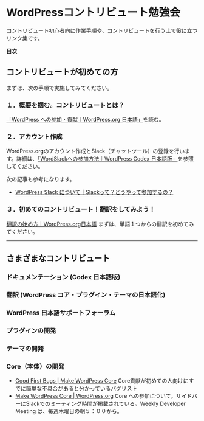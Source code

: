 # WordPressコントリビュート勉強会
コントリビュート初心者向に作業手順や、コントリビュートを行う上で役に立つリンク集です。

**目次**

## コントリビュートが初めての方
まずは、次の手順で実施してみてください。

### １．概要を掴む。コントリビュートとは？
[「WordPress への参加・貢献｜WordPress.org 日本語」](https://ja.wordpress.org/get-involved/)を読む。

### ２．アカウント作成
WordPress.orgのアカウント作成とSlack（チャットツール）の登録を行います。詳細は、[「WordSlackへの参加方法｜WordPress Codex 日本語版」](https://wpdocs.osdn.jp/WordSlack%E3%81%B8%E3%81%AE%E5%8F%82%E5%8A%A0%E6%96%B9%E6%B3%95)を参照してください。

次の記事も参考になります。  
* [WordPress Slack について｜Slackって？どうやって参加するの？](http://nuuno.net/note/wordpress-slack/)

### ３．初めてのコントリビュート！翻訳をしてみよう！
[翻訳の始め方｜WordPress.org日本語](https://ja.wordpress.org/get-involved/translation-first-steps/)
まずは、単語１つからの翻訳を初めてみてください。

<hr>

## さまざまなコントリビュート
### ドキュメンテーション (Codex 日本語版)
### 翻訳 (WordPress コア・プラグイン・テーマの日本語化)
### WordPress 日本語サポートフォーラム
### プラグインの開発
### テーマの開発
### Core（本体）の開発
* [Good First Bugs | Make WordPress Core](https://core.trac.wordpress.org/tickets/good-first-bugs)
Core貢献が初めての人向けにすでに簡単な不具合があると分かっているバグリスト
* [Make WordPress Core | WordPress.org](https://make.wordpress.org/core/)
Core への参加について。サイドバーにSlackでのミーティング時間が掲載されている。Weekly Developer Meeting は、毎週木曜日の朝５：００から。






